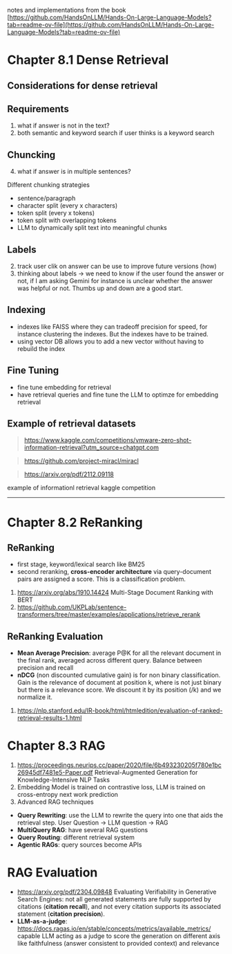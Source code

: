 notes and implementations from the book [https://github.com/HandsOnLLM/Hands-On-Large-Language-Models?tab=readme-ov-file](https://github.com/HandsOnLLM/Hands-On-Large-Language-Models?tab=readme-ov-file)

# Chapter 8.1 Dense Retrieval 
## Considerations for dense retrieval

## Requirements
1. what if answer is not in the text?
3. both semantic and keyword search if user thinks is a keyword search

## Chuncking
4. what if answer is in multiple sentences?

Different chunking strategies
- sentence/paragraph
- character split (every x characters)
- token split (every x tokens)
- token split with overlapping tokens
- LLM to dynamically split text into meaningful chunks

## Labels
2. track user clik on answer can be use to improve future versions (how)
5. thinking about labels -> we need to know if the user found the answer or not, if I am asking Gemini for instance is unclear whether the answer was helpful or not. Thumbs up and down are a good start.

## Indexing
- indexes like FAISS where they can tradeoff precision for speed, for instance clustering the indexes. But the indexes have to be trained.
- using vector DB allows you to add a new vector without having to rebuild the index

## Fine Tuning
- fine tune embedding for retrieval
- have retrieval queries and fine tune the LLM to optimze for embedding retrieval


## Example of retrieval datasets

> https://www.kaggle.com/competitions/vmware-zero-shot-information-retrieval?utm_source=chatgpt.com

> https://github.com/project-miracl/miracl

> https://arxiv.org/pdf/2112.09118

example of informationl retrieval kaggle competition

------------
# Chapter 8.2 ReRanking 

## ReRanking

- first stage, keyword/lexical search like BM25
- second reranking, **cross-encoder architecture** via query-document pairs are assigned a score. This is a classification problem.

1. https://arxiv.org/abs/1910.14424 Multi-Stage Document Ranking with BERT
2. https://github.com/UKPLab/sentence-transformers/tree/master/examples/applications/retrieve_rerank

## ReRanking Evaluation

- **Mean Average Precision**: average P@K for all the relevant document in the final rank, averaged across different query. Balance between precision and recall
- **nDCG** (non discounted cumulative gain) is for non binary classification. Gain is the relevance of document at position k, where is not just binary but there is a relevance score. We discount it by its position (/k) and we normalize it.

1. https://nlp.stanford.edu/IR-book/html/htmledition/evaluation-of-ranked-retrieval-results-1.html


# Chapter 8.3 RAG

1. https://proceedings.neurips.cc/paper/2020/file/6b493230205f780e1bc26945df7481e5-Paper.pdf Retrieval-Augmented Generation for
Knowledge-Intensive NLP Tasks
2. Embedding Model is trained on contrastive loss, LLM is trained on cross-entropy next work prediction
3. Advanced RAG techniques

- **Query Rewriting**: use the LLM to rewrite the query into one that aids the retrieval step. User Question -> LLM question -> RAG
- **MultiQuery RAG**: have several RAG questions
- **Query Routing**: different retrieval system
- **Agentic RAGs**: query sources become APIs

# RAG Evaluation

- https://arxiv.org/pdf/2304.09848 Evaluating Verifiability in Generative Search Engines: not all generated statements are
fully supported by citations (**citation recall**), and not
every citation supports its associated statement (**citation
precision**).
- **LLM-as-a-judge**:  https://docs.ragas.io/en/stable/concepts/metrics/available_metrics/ capable LLM acting as a judge to score the generation on different axis like faithfulness (answer consistent to provided context) and relevance
